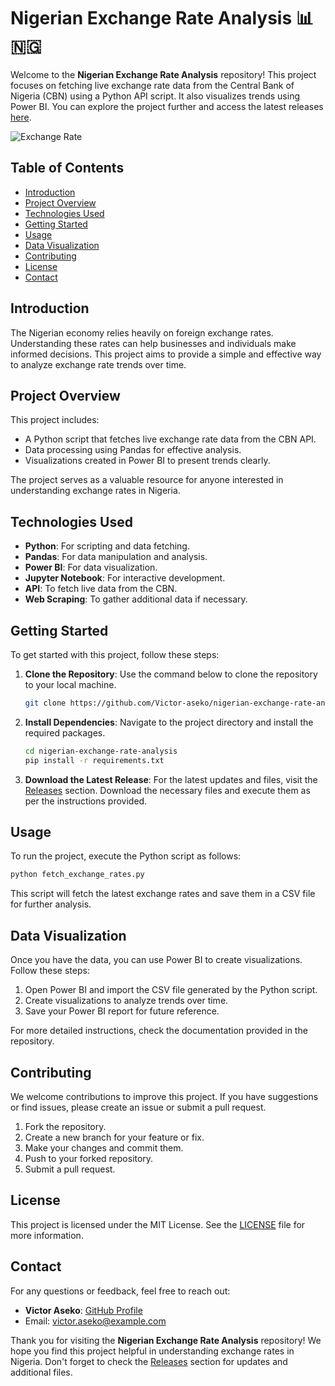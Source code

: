 # Nigerian Exchange Rate Analysis 📊🇳🇬

Welcome to the **Nigerian Exchange Rate Analysis** repository! This project focuses on fetching live exchange rate data from the Central Bank of Nigeria (CBN) using a Python API script. It also visualizes trends using Power BI. You can explore the project further and access the latest releases [here](https://github.com/Victor-aseko/nigerian-exchange-rate-analysis/releases).

![Exchange Rate](https://img.shields.io/badge/Exchange%20Rate%20Analysis-Active-brightgreen)

## Table of Contents

- [Introduction](#introduction)
- [Project Overview](#project-overview)
- [Technologies Used](#technologies-used)
- [Getting Started](#getting-started)
- [Usage](#usage)
- [Data Visualization](#data-visualization)
- [Contributing](#contributing)
- [License](#license)
- [Contact](#contact)

## Introduction

The Nigerian economy relies heavily on foreign exchange rates. Understanding these rates can help businesses and individuals make informed decisions. This project aims to provide a simple and effective way to analyze exchange rate trends over time.

## Project Overview

This project includes:

- A Python script that fetches live exchange rate data from the CBN API.
- Data processing using Pandas for effective analysis.
- Visualizations created in Power BI to present trends clearly.

The project serves as a valuable resource for anyone interested in understanding exchange rates in Nigeria.

## Technologies Used

- **Python**: For scripting and data fetching.
- **Pandas**: For data manipulation and analysis.
- **Power BI**: For data visualization.
- **Jupyter Notebook**: For interactive development.
- **API**: To fetch live data from the CBN.
- **Web Scraping**: To gather additional data if necessary.

## Getting Started

To get started with this project, follow these steps:

1. **Clone the Repository**: Use the command below to clone the repository to your local machine.

   ```bash
   git clone https://github.com/Victor-aseko/nigerian-exchange-rate-analysis.git
   ```

2. **Install Dependencies**: Navigate to the project directory and install the required packages.

   ```bash
   cd nigerian-exchange-rate-analysis
   pip install -r requirements.txt
   ```

3. **Download the Latest Release**: For the latest updates and files, visit the [Releases](https://github.com/Victor-aseko/nigerian-exchange-rate-analysis/releases) section. Download the necessary files and execute them as per the instructions provided.

## Usage

To run the project, execute the Python script as follows:

```bash
python fetch_exchange_rates.py
```

This script will fetch the latest exchange rates and save them in a CSV file for further analysis.

## Data Visualization

Once you have the data, you can use Power BI to create visualizations. Follow these steps:

1. Open Power BI and import the CSV file generated by the Python script.
2. Create visualizations to analyze trends over time.
3. Save your Power BI report for future reference.

For more detailed instructions, check the documentation provided in the repository.

## Contributing

We welcome contributions to improve this project. If you have suggestions or find issues, please create an issue or submit a pull request. 

1. Fork the repository.
2. Create a new branch for your feature or fix.
3. Make your changes and commit them.
4. Push to your forked repository.
5. Submit a pull request.

## License

This project is licensed under the MIT License. See the [LICENSE](LICENSE) file for more information.

## Contact

For any questions or feedback, feel free to reach out:

- **Victor Aseko**: [GitHub Profile](https://github.com/Victor-aseko)
- Email: victor.aseko@example.com

Thank you for visiting the **Nigerian Exchange Rate Analysis** repository! We hope you find this project helpful in understanding exchange rates in Nigeria. Don't forget to check the [Releases](https://github.com/Victor-aseko/nigerian-exchange-rate-analysis/releases) section for updates and additional files.